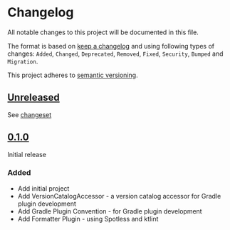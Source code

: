 # Changelog

All notable changes to this project will be documented in this file.

The format is based on [keep a changelog](http://keepachangelog.com/en/1.0.0/) and using following types of changes: `Added`, `Changed`, `Deprecated`, `Removed`, `Fixed`, `Security`, `Bumped` and `Migration`.

This project adheres to [semantic versioning](http://semver.org/spec/v2.0.0.html).

## [Unreleased](https://github.com/wmontwe/gradle-plugins/releases/latest)

See [changeset](https://github.com/wmontwe/gradle-plugins/compare/v0.1.0...main)

## [0.1.0](https://github.com/wmontwe/gradle-plugins/releases/tag/v0.1.0)

Initial release

### Added

- Add initial project
- Add VersionCatalogAccessor - a version catalog accessor for Gradle plugin development
- Add Gradle Plugin Convention - for Gradle plugin development
- Add Formatter Plugin - using Spotless and ktlint
